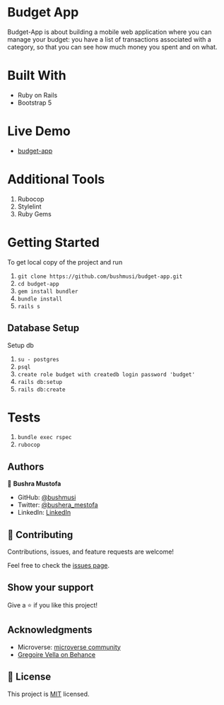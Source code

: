 # Budget App

Budget-App is about building a mobile web application where you can manage your budget: you have a list of transactions associated with a category, so that you can see how much money you spent and on what.

# Built With
 - Ruby on Rails
 - Bootstrap 5

# Live Demo
  - [budget-app](https://bush-budget.herokuapp.com/)

# Additional Tools
  1. Rubocop
  2. Stylelint
  3. Ruby Gems

# Getting Started
To get local copy of the project and run

1. ``git clone https://github.com/bushmusi/budget-app.git``
2. ``cd budget-app``
3. ``gem install bundler``
4. ``bundle install``
5. ``rails s``

## Database Setup
Setup db

1. ``su - postgres``
2. ``psql``
3. ``create role budget with createdb login password 'budget'``
4. ``rails db:setup``
5. ``rails db:create``

# Tests

1. ``bundle exec rspec``
2. ``rubocop``

## Authors

👤 **Bushra Mustofa**

- GitHub: [@bushmusi](https://github.com/bushmusi)
- Twitter: [@bushera_mestofa](https://twitter.com/bushera_mestofa)
- LinkedIn: [LinkedIn](https://www.linkedin.com/in/bushra-mustofa)


## 🤝 Contributing

Contributions, issues, and feature requests are welcome!

Feel free to check the [issues page](https://github.com/bushmusi/recipe-app/issues).

## Show your support

Give a ⭐️ if you like this project!

## Acknowledgments

- Microverse: [microverse community](https://github.com/microverseinc)
- [Gregoire Vella on Behance](https://www.behance.net/gregoirevella)

## 📝 License

This project is [MIT](./MIT.md) licensed.

